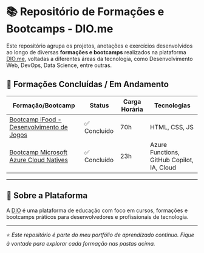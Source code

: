 # 📚 Repositório de Formações e Bootcamps - DIO.me

Este repositório agrupa os projetos, anotações e exercícios desenvolvidos ao longo de diversas **formações e bootcamps** realizados na plataforma [DIO.me](https://dio.me/), voltadas a diferentes áreas da tecnologia, como Desenvolvimento Web, DevOps, Data Science, entre outras.

## 🧠 Formações Concluídas / Em Andamento

| Formação/Bootcamp                             | Status     | Carga Horária | Tecnologias             |
|-----------------------------------------------|------------|----------------|--------------------------|
| [Bootcamp iFood - Desenvolvimento de Jogos](https://github.com/Alan-oliveir/potencia-tech-ifood-jogos) | ✅ Concluído | 70h | HTML, CSS, JS           |
| [Bootcamp Microsoft Azure Cloud Natives](https://github.com/Alan-oliveir/dio-formacoes/tree/main/bootcamp-microsoft-azure-cloud-native) | ✅ Concluído | 23h | Azure Functions, GitHub Copilot, IA, Cloud|


---

## 🔗 Sobre a Plataforma

A [DIO](https://www.dio.me/) é uma plataforma de educação com foco em cursos, formações e bootcamps práticos para desenvolvedores e profissionais de tecnologia.

---

⭐️ *Este repositório é parte do meu portfólio de aprendizado contínuo. Fique à vontade para explorar cada formação nas pastas acima.*
